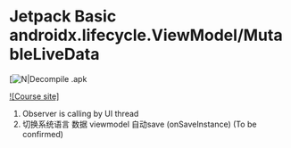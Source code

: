 # Jetpack Basic androidx.lifecycle.ViewModel/MutableLiveData

[![N|Decompile .apk](http://www.javadecompilers.com/)

[![Course site]](https://www.bilibili.com/video/BV147411w7CJ?p=3&spm_id_from=pageDriver)


1. Observer is calling by UI thread
2. 切换系统语言 数据 viewmodel 自动save (onSaveInstance) (To be confirmed)

